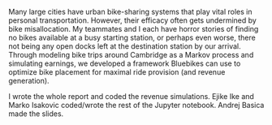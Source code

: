 Many large cities have urban bike-sharing systems that play vital roles in personal transportation. However,
their efficacy often gets undermined by bike misallocation. My teammates and I each have horror stories of 
finding no bikes available at a busy starting station, or perhaps even worse, there not being any open docks
left at the destination station by our arrival. Through modeling bike trips around Cambridge as a Markov 
process and simulating earnings, we developed a framework Bluebikes can use to optimize bike placement for 
maximal ride provision (and revenue generation).

I wrote the whole report and coded the revenue simulations. Ejike Ike and Marko Isakovic coded/wrote the rest
of the Jupyter notebook. Andrej Basica made the slides.
